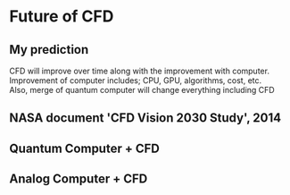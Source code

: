 # Future of CFD

## My prediction
CFD will improve over time along with the improvement with computer.
<br> Improvement of computer includes; CPU, GPU, algorithms, cost, etc.
<br> Also, merge of quantum computer will change everything including CFD

## NASA document 'CFD Vision 2030 Study', 2014


## Quantum Computer + CFD

## Analog Computer + CFD